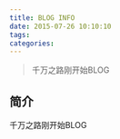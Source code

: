 ```yaml
---
title: BLOG INFO
date: 2015-07-26 10:10:10
tags:
categories:
---
```


> 千万之路刚开始BLOG

<!--more-->

## 简介

千万之路刚开始BLOG